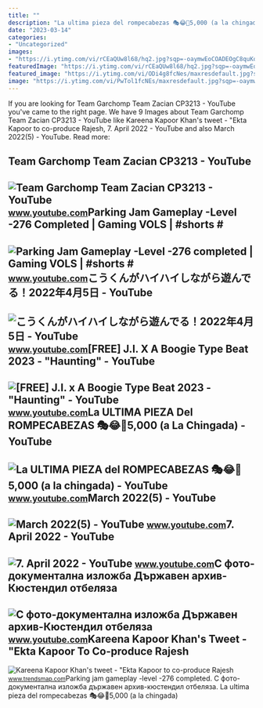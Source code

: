 ```yaml
---
title: ""
description: "La ultima pieza del rompecabezas 🎭😂🧘5,000 (a la chingada)"
date: "2023-03-14"
categories:
- "Uncategorized"
images:
- "https://i.ytimg.com/vi/rCEaQUw8l68/hq2.jpg?sqp=-oaymwEoCOADEOgC8quKqQMcGADwAQH4Ac4FgAKACooCDAgAEAEYRyBlKD4wDw==&amp;rs=AOn4CLDs8Le109q6kHA_fCNes_HXDZ0L4g"
featuredImage: "https://i.ytimg.com/vi/rCEaQUw8l68/hq2.jpg?sqp=-oaymwEoCOADEOgC8quKqQMcGADwAQH4Ac4FgAKACooCDAgAEAEYRyBlKD4wDw==&amp;rs=AOn4CLDs8Le109q6kHA_fCNes_HXDZ0L4g"
featured_image: "https://i.ytimg.com/vi/ODi4g8fcNes/maxresdefault.jpg?sqp=-oaymwEmCIAKENAF8quKqQMa8AEB-AH-CYAC0AWKAgwIABABGHIgUihDMA8=&amp;rs=AOn4CLDhv6CeAF4OlXlCU1j2hwCILQOtNw"
image: "https://i.ytimg.com/vi/PwTol1fcNEs/maxresdefault.jpg?sqp=-oaymwEmCIAKENAF8quKqQMa8AEB-AH-CYAC0AWKAgwIABABGBMgSCh_MA8=&amp;rs=AOn4CLB7l-Tt7g6PMrCPR3W5C-TLlERdFQ"
---
```


If you are looking for Team Garchomp Team Zacian CP3213 - YouTube you've came to the right page. We have 9 Images about Team Garchomp Team Zacian CP3213 - YouTube like Kareena Kapoor Khan's tweet - "Ekta Kapoor to co-produce Rajesh, 7. April 2022 - YouTube and also March 2022(5) - YouTube. Read more:

Team Garchomp Team Zacian CP3213 - YouTube
------------------------------------------

 ![Team Garchomp Team Zacian CP3213 - YouTube](https://i.ytimg.com/vi/HYLCwcE-Dgc/maxres2.jpg?sqp=-oaymwEoCIAKENAF8quKqQMcGADwAQH4AYwCgALgA4oCDAgAEAEYRSBHKGUwDw==&rs=AOn4CLC_ulBvmvqa2cf2uT56Qfk3FCYaDA) <small>www.youtube.com</small>Parking Jam Gameplay -Level -276 Completed | Gaming VOLS | #shorts #
--------------------------------------------------------------------

 ![Parking Jam Gameplay -Level -276 completed | Gaming VOLS | #shorts #](https://i.ytimg.com/vi/rCEaQUw8l68/hq2.jpg?sqp=-oaymwEoCOADEOgC8quKqQMcGADwAQH4Ac4FgAKACooCDAgAEAEYRyBlKD4wDw==&rs=AOn4CLDs8Le109q6kHA_fCNes_HXDZ0L4g) <small>www.youtube.com</small>こうくんがハイハイしながら遊んでる！2022年4月5日 - YouTube
-------------------------------------

 ![こうくんがハイハイしながら遊んでる！2022年4月5日 - YouTube](https://i.ytimg.com/vi/H2fAEMesIjo/maxresdefault.jpg?sqp=-oaymwEmCIAKENAF8quKqQMa8AEB-AH-CYAC0AWKAgwIABABGGUgXyhTMA8=&rs=AOn4CLCJYSghky0o-ilndxvg6fCYAda1ug) <small>www.youtube.com</small>\[FREE\] J.I. X A Boogie Type Beat 2023 - "Haunting" - YouTube
--------------------------------------------------------------

 ![[FREE] J.I. x A Boogie Type Beat 2023 - "Haunting" - YouTube](https://i.ytimg.com/vi/PwTol1fcNEs/maxresdefault.jpg?sqp=-oaymwEmCIAKENAF8quKqQMa8AEB-AH-CYAC0AWKAgwIABABGBMgSCh_MA8=&rs=AOn4CLB7l-Tt7g6PMrCPR3W5C-TLlERdFQ) <small>www.youtube.com</small>La ULTIMA PIEZA Del ROMPECABEZAS 🎭😂🧘5,000 (a La Chingada) - YouTube
-------------------------------------------------------------------

 ![La ULTIMA PIEZA del ROMPECABEZAS 🎭😂🧘5,000 (a la chingada) - YouTube](https://i.ytimg.com/vi/KdZ3OosEZ6s/hq2.jpg?sqp=-oaymwEoCOADEOgC8quKqQMcGADwAQH4Ad4EgAK4CIoCDAgAEAEYZSBMKGMwDw==&rs=AOn4CLCfzFvJaPoNerKMbSKycXF-fCyaDA) <small>www.youtube.com</small>March 2022(5) - YouTube
-----------------------

 ![March 2022(5) - YouTube](https://i.ytimg.com/vi/0Zb3fCNEs8g/maxresdefault.jpg?sqp=-oaymwEmCIAKENAF8quKqQMa8AEB-AGUA4AC0AWKAgwIABABGGUgUChFMA8=&rs=AOn4CLAJ0xpgv4cOoNQD8iuUICszuvWIzQ) <small>www.youtube.com</small>7. April 2022 - YouTube
-----------------------

 ![7. April 2022 - YouTube](https://i.ytimg.com/vi/-Ym0PET0Jd8/hq2.jpg?sqp=-oaymwEoCOADEOgC8quKqQMcGADwAQH4AZQDgALQBYoCDAgAEAEYciBHKDAwDw==&rs=AOn4CLDTuHSz_g_fCNES7y1wT37MQjkIvQ) <small>www.youtube.com</small>С фото-документална изложба Държавен архив-Кюстендил отбеляза
-------------------------------------------------------------

 ![С фото-документална изложба Държавен архив-Кюстендил отбеляза](https://i.ytimg.com/vi/ODi4g8fcNes/maxresdefault.jpg?sqp=-oaymwEmCIAKENAF8quKqQMa8AEB-AH-CYAC0AWKAgwIABABGHIgUihDMA8=&rs=AOn4CLDhv6CeAF4OlXlCU1j2hwCILQOtNw) <small>www.youtube.com</small>Kareena Kapoor Khan's Tweet - "Ekta Kapoor To Co-produce Rajesh
---------------------------------------------------------------

 ![Kareena Kapoor Khan's tweet - "Ekta Kapoor to co-produce Rajesh](https://pbs.twimg.com/media/Fcyada8X0AANSFu.jpg) <small>www.trendsmap.com</small>Parking jam gameplay -level -276 completed. С фото-документална изложба държавен архив-кюстендил отбеляза. La ultima pieza del rompecabezas 🎭😂🧘5,000 (a la chingada)
